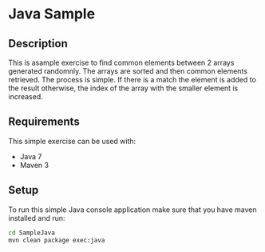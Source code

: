 # Java Sample

## Description
This is asample exercise to find common elements between 2 
arrays generated randomnly. The arrays are sorted and then 
common elements retrieved. The process is simple. If there is
a match the element is added to the result otherwise, the index 
of the array with the smaller element is increased.

## Requirements

This simple exercise can be used with:
- Java 7
- Maven 3

## Setup 
To run this simple Java console application make sure that you have maven installed and run:

```bash
cd SampleJava
mvn clean package exec:java
```